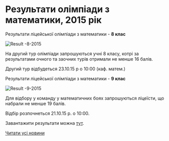 # Результати олімпіади з математики, 2015 рік

Результати ліцейської олімпіади з математики - **8 клас**


![Result -8-2015](/images/blog/результати-олімпіади-з-математики-2015-рік/result-8-2015.jpg)


На другий тур олімпіади запрошуються учні 8 класу, котрі за результатами очного та заочних турів отримали не менше 16 балів.

Другий тур відбудеться 23.10.15 р о 10:00 (каф. матем.)


Результати ліцейської олімпіади з математики - **9 клас**


![Result -9-2015](/images/blog/результати-олімпіади-з-математики-2015-рік/result-9-2015.jpg)


Для відбору у команду у математичних боях запрошуються ліцеїсти, що набрали не менше 19 балів.

Відбір розпочнеться 21.10.15 р. о 10:00.

Завантажити результати можна [тут](/files/blog/результати-олімпіади-з-математики-2015-рік/результати-олімпіади-з-математики_2015.docx).

[Читати усі новини](/news)

